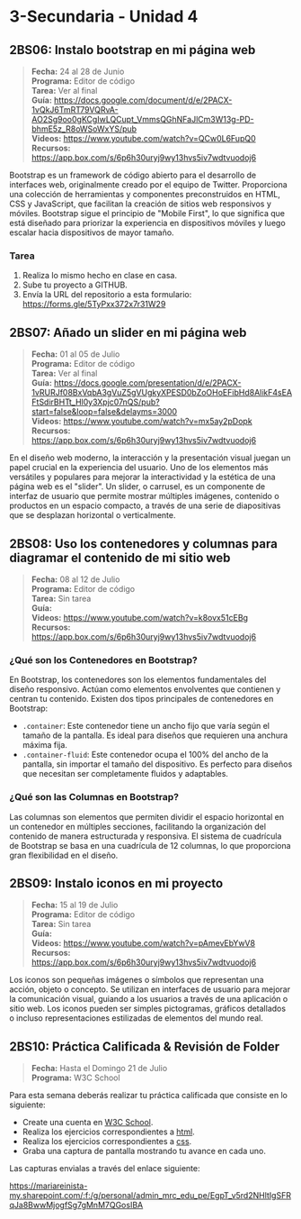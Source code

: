 # 3-Secundaria - Unidad 4

## 2BS06: Instalo bootstrap en mi página web

> <i class="bi bi-calendar"></i> **Fecha:** 24 al 28 de Junio<br><i class="bi bi-laptop"></i> **Programa:** Editor de código<br><i class="bi bi-clipboard-check"></i> **Tarea:** Ver al final<br> <i class="bi bi-card-checklist"></i> **Guía:** https://docs.google.com/document/d/e/2PACX-1vQkJ6TmRT79VQRvA-AO2Sg9oo0gKCgIwLQCupt_VmmsQGhNFaJlCm3W13g-PD-bhmE5z_R8oWSoWxYS/pub <br><i class="bi bi-youtube txt-red"></i> **Videos:** https://www.youtube.com/watch?v=QCw0L6FupQ0<br><i class="bi bi-files"></i> **Recursos:** https://app.box.com/s/6p6h30uryj9wy13hvs5iv7wdtvuodoj6

Bootstrap es un framework de código abierto para el desarrollo de interfaces web, originalmente creado por el equipo de Twitter. Proporciona una colección de herramientas y componentes preconstruidos en HTML, CSS y JavaScript, que facilitan la creación de sitios web responsivos y móviles. Bootstrap sigue el principio de "Mobile First", lo que significa que está diseñado para priorizar la experiencia en dispositivos móviles y luego escalar hacia dispositivos de mayor tamaño.

### Tarea

1. Realiza lo mismo hecho en clase en casa.
2. Sube tu proyecto a GITHUB.
3. Envía la URL del repositorio a esta formulario: https://forms.gle/5TyPxx372x7r31W29

## 2BS07: Añado un slider en mi página web

> <i class="bi bi-calendar"></i> **Fecha:** 01 al 05 de Julio<br><i class="bi bi-laptop"></i> **Programa:** Editor de código<br><i class="bi bi-clipboard-check"></i> **Tarea:** Ver al final<br> <i class="bi bi-card-checklist"></i> **Guía:** https://docs.google.com/presentation/d/e/2PACX-1vRURJf08BxVqbA3gVuZ5gVUgkyXPESD0bZoOHoEFibHd8AlikF4sEAFtSdirBHTt_Hl0y3Xpjc07nQS/pub?start=false&loop=false&delayms=3000 <br><i class="bi bi-youtube txt-red"></i> **Videos:** https://www.youtube.com/watch?v=mx5ay2pDopk<br><i class="bi bi-files"></i> **Recursos:** https://app.box.com/s/6p6h30uryj9wy13hvs5iv7wdtvuodoj6

En el diseño web moderno, la interacción y la presentación visual juegan un papel crucial en la experiencia del usuario. Uno de los elementos más versátiles y populares para mejorar la interactividad y la estética de una página web es el "slider". Un slider, o carrusel, es un componente de interfaz de usuario que permite mostrar múltiples imágenes, contenido o productos en un espacio compacto, a través de una serie de diapositivas que se desplazan horizontal o verticalmente.


## 2BS08: Uso los contenedores y columnas para diagramar el contenido de mi sitio web

> <i class="bi bi-calendar"></i> **Fecha:** 08 al 12 de Julio<br><i class="bi bi-laptop"></i> **Programa:** Editor de código<br><i class="bi bi-clipboard-check"></i> **Tarea:** Sin tarea<br> <i class="bi bi-card-checklist"></i> **Guía:**  <br><i class="bi bi-youtube txt-red"></i> **Videos:** https://www.youtube.com/watch?v=k8ovx51cEBg<br><i class="bi bi-files"></i> **Recursos:** https://app.box.com/s/6p6h30uryj9wy13hvs5iv7wdtvuodoj6

### ¿Qué son los Contenedores en Bootstrap?

En Bootstrap, los contenedores son los elementos fundamentales del diseño responsivo. Actúan como elementos envolventes que contienen y centran tu contenido. Existen dos tipos principales de contenedores en Bootstrap:

- <code>.container</code>: Este contenedor tiene un ancho fijo que varía según el tamaño de la pantalla. Es ideal para diseños que requieren una anchura máxima fija.
- <code>.container-fluid</code>: Este contenedor ocupa el 100% del ancho de la pantalla, sin importar el tamaño del dispositivo. Es perfecto para diseños que necesitan ser completamente fluidos y adaptables.

### ¿Qué son las Columnas en Bootstrap?

Las columnas son elementos que permiten dividir el espacio horizontal en un contenedor en múltiples secciones, facilitando la organización del contenido de manera estructurada y responsiva. El sistema de cuadrícula de Bootstrap se basa en una cuadrícula de 12 columnas, lo que proporciona gran flexibilidad en el diseño.

## 2BS09: Instalo iconos en mi proyecto

> <i class="bi bi-calendar"></i> **Fecha:** 15 al 19 de Julio<br><i class="bi bi-laptop"></i> **Programa:** Editor de código<br><i class="bi bi-clipboard-check"></i> **Tarea:** Sin tarea<br> <i class="bi bi-card-checklist"></i> **Guía:**  <br><i class="bi bi-youtube txt-red"></i> **Videos:** https://www.youtube.com/watch?v=pAmevEbYwV8<br><i class="bi bi-files"></i> **Recursos:** https://app.box.com/s/6p6h30uryj9wy13hvs5iv7wdtvuodoj6

Los iconos son pequeñas imágenes o símbolos que representan una acción, objeto o concepto. Se utilizan en interfaces de usuario para mejorar la comunicación visual, guiando a los usuarios a través de una aplicación o sitio web. Los iconos pueden ser simples pictogramas, gráficos detallados o incluso representaciones estilizadas de elementos del mundo real.

<div class="currentTheme">

## 2BS10: Práctica Calificada & Revisión de Folder

> <i class="bi bi-calendar"></i> **Fecha:** Hasta el Domingo 21 de Julio<br><i class="bi bi-laptop"></i> **Programa:** W3C School

Para esta semana deberás realizar tu práctica calificada que consiste en lo siguiente:

- Create una cuenta en [W3C School](https://profile.w3schools.com/signup).
- Realiza los ejercicios correspondientes a [html](https://www.w3schools.com/html/exercise.asp).
- Realiza los ejercicios correspondientes a [css](https://www.w3schools.com/css/exercise.asp).
- Graba una captura de pantalla mostrando tu avance en cada uno.

Las capturas envialas a través del enlace siguiente:

https://mariareinista-my.sharepoint.com/:f:/g/personal/admin_mrc_edu_pe/EgpT_v5rd2NHltIgSFRqJa8BwwMjogfSg7gMnM7QGosIBA

</div>